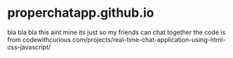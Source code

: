 # properchatapp.github.io
bla bla bla this aint mine its just so my friends can chat together the code is from codewithcurious.com/projects/real-time-chat-application-using-html-css-javascript/
